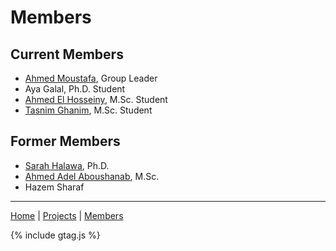 # Members

## Current Members
- [Ahmed Moustafa](ahmedmoustafa.md), Group Leader
- Aya Galal, Ph.D. Student
- [Ahmed El Hosseiny](ahmedelhosseiny.md), M.Sc. Student
- [Tasnim Ghanim](tasnimghanim.md), M.Sc. Student


## Former Members
- [Sarah Halawa](SarahHalawa.md), Ph.D.
- [Ahmed Adel Aboushanab](ahmedadelaboushanab.md), M.Sc.
- Hazem Sharaf

---
[Home](/) | [Projects](/projects) | [Members](/members)

{% include gtag.js %}
